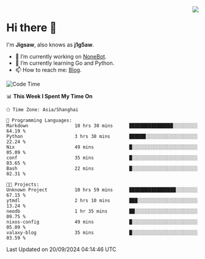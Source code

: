 <a href="#">
  <img align="right" src="https://github-readme-stats.vercel.app/api?username=j1g5awi&count_private=true&show_icons=true&title_color=80070B&text_color=B3B3B3&bg_color=212121&icon_color=80070B" />
</a>

# Hi there 👋

I'm **Jigsaw**, also knows as **j1g5aw**.

- 🔭 I’m currently working on [NoneBot](https://github.com/nonebot).
- 🌱 I’m currently learning Go and Python.
- 📫 How to reach me: [Blog](https://blog.maddestroyer.xyz/).

<!--START_SECTION:waka-->
![Code Time](http://img.shields.io/badge/Code%20Time-1%2C733%20hrs%2017%20mins-blue)

📊 **This Week I Spent My Time On** 

```text
🕑︎ Time Zone: Asia/Shanghai

💬 Programming Languages: 
Markdown                 10 hrs 30 mins      ████████████████░░░░░░░░░   64.19 % 
Python                   3 hrs 38 mins       ██████░░░░░░░░░░░░░░░░░░░   22.24 % 
Nix                      49 mins             █░░░░░░░░░░░░░░░░░░░░░░░░   05.09 % 
conf                     35 mins             █░░░░░░░░░░░░░░░░░░░░░░░░   03.65 % 
Bash                     22 mins             █░░░░░░░░░░░░░░░░░░░░░░░░   02.31 % 

🐱‍💻 Projects: 
Unknown Project          10 hrs 59 mins      █████████████████░░░░░░░░   67.15 % 
ytmdl                    2 hrs 10 mins       ███░░░░░░░░░░░░░░░░░░░░░░   13.24 % 
neodb                    1 hr 35 mins        ██░░░░░░░░░░░░░░░░░░░░░░░   09.75 % 
nixos-config             49 mins             █░░░░░░░░░░░░░░░░░░░░░░░░   05.09 % 
valaxy-blog              35 mins             █░░░░░░░░░░░░░░░░░░░░░░░░   03.59 % 
```


 Last Updated on 20/09/2024 04:14:46 UTC
<!--END_SECTION:waka-->
